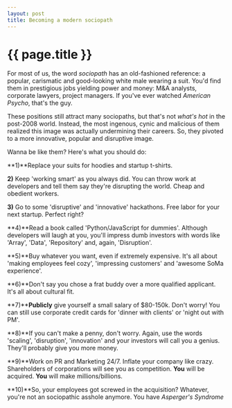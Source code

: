 ```yaml
---
layout: post
title: Becoming a modern sociopath
---
```


{{ page.title }}
================

For most of us, the word *sociopath* has an old-fashioned reference: a popular, carismatic and good-looking white male wearing a suit. You'd find them in prestigious jobs yielding power and money: M&A analysts, corporate lawyers, project managers. If you've ever watched *American Psycho*, that's the guy.

These positions still attract many sociopaths, but that's not *what's hot* in the post-2008 world. Instead, the most ingenous, cynic and malicious of them realized this image was actually undermining their careers. So, they pivoted to a more innovative, popular and disruptive image.

Wanna be like them? Here's what you should do:

**1)**Replace your suits for hoodies and startup t-shirts. 


**2)** Keep 'working smart' as you always did. You can throw work at developers and tell them say they're disrupting the world. Cheap and obedient workers.

**3)** Go to some 'disruptive' and 'innovative' hackathons. Free labor for your next startup. Perfect right?

**4)**Read a book called 'Python/JavaScript for dummies'. Although developers will laugh at you, you'll impress dumb investors with words like 'Array', 'Data', 'Repository' and, again, 'Disruption'.

**5)**Buy whatever you want, even if extremely expensive. It's all about 'making employees feel cozy', 'impressing customers' and 'awesome SoMa experience'. 

**6)**Don't say you chose a frat buddy over a more qualified applicant. It's all about cultural fit.

**7)****Publicly** give yourself a small salary of $80-150k. Don't worry! You can still use corporate credit cards for 'dinner with clients' or 'night out with PM'.

**8)**If you can't make a penny, don't worry. Again, use the words 'scaling', 'disruption', 'innovation' and your investors will call you a genius. They'll probably give you more money. 

**9)**Work on PR and Marketing 24/7. Inflate your company like crazy. Shareholders of corporations will see you as competition. **You** will be acquired. **You** will make millions/billions.

**10)**So, your employees got screwed in the acquisition? Whatever, you're not an sociopathic asshole anymore. You have *Asperger's Syndrome*
